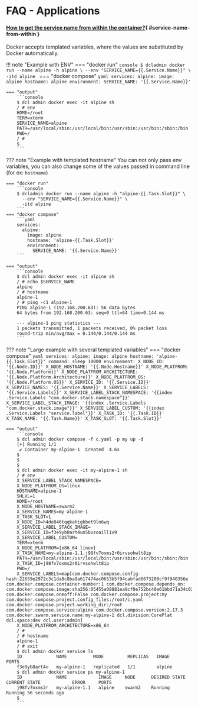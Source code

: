 # FAQ - Applications

#### [How to get the service name from within the container?](#service-name-from-within){ #service-name-from-within }

Docker accepts templated variables, where the values are substituted by Docker automatically.

!!! note "Example with ENV"
    === "docker run"
        ```console
        $ dcladmin docker run --name alpine -h alpine \
          --env "SERVICE_NAME={{.Service.Name}}" \
          -itd alpine
        ```
    === "docker compose"
        ```yaml
        services:
          alpine:
            image: alpine
            hostname: alpine
            environment:
              SERVICE_NAME: '{{.Service.Name}}'
        ```

    === "output"
        ```console
        $ dcl admin docker exec -it alpine sh
        / # env
        HOME=/root
        TERM=xterm
        SERVICE_NAME=alpine
        PATH=/usr/local/sbin:/usr/local/bin:/usr/sbin:/usr/bin:/sbin:/bin
        PWD=/
        / #
        $
        ```

??? note "Example with templated hostname"
    You can not only pass env variables, you can also change some of the values passed in command line (for ex: `hostname`)

    === "docker run"
        ```console
        $ dcladmin docker run --name alpine -h "alpine-{{.Task.Slot}}" \
          --env "SERVICE_NAME={{.Service.Name}}" \
          -itd alpine
        ```
    === "docker compose"
        ```yaml
        services:
          alpine:
            image: alpine
            hostname: 'alpine-{{.Task.Slot}}'
            environment:
              SERVICE_NAME: '{{.Service.Name}}'
        ```

    === "output"
        ```console
        $ dcl admin docker exec -it alpine sh
        / # echo $SERVICE_NAME
        alpine
        / # hostname
        alpine-1
        / # ping -c1 alpine-1
        PING alpine-1 (192.168.200.63): 56 data bytes
        64 bytes from 192.168.200.63: seq=0 ttl=64 time=0.144 ms

        --- alpine-1 ping statistics ---
        1 packets transmitted, 1 packets received, 0% packet loss
        round-trip min/avg/max = 0.144/0.144/0.144 ms
        ```


??? note "Large example with several templated variables"
    === "docker compose"
        ```yaml
        services:
          alpine:
            image: alpine
            hostname: 'alpine-{{.Task.Slot}}'
            command: sleep 10000
            environment:
              X_NODE_ID: '{{.Node.ID}}'
              X_NODE_HOSTNAME: '{{.Node.Hostname}}'
              X_NODE_PLATFROM: '{{.Node.Platform}}'
              X_NODE_PLATFROM_ARCHITECTURE: '{{.Node.Platform.Architecture}}'
              X_NODE_PLATFROM_OS: '{{.Node.Platform.OS}}'
              X_SERVICE_ID: '{{.Service.ID}}'
              X_SERVICE_NAMES: '{{.Service.Name}}'
              X_SERVICE_LABELS: '{{.Service.Labels}}'
              X_SERVICE_LABEL_STACK_NAMESPACE: '{{index .Service.Labels "com.docker.stack.namespace"}}'
              X_SERVICE_LABEL_STACK_IMAGE: '{{index .Service.Labels "com.docker.stack.image"}}'
              X_SERVICE_LABEL_CUSTOM: '{{index .Service.Labels "service.label"}}'
              X_TASK_ID: '{{.Task.ID}}'
              X_TASK_NAME: '{{.Task.Name}}'
              X_TASK_SLOT: '{{.Task.Slot}}'
        ```

    === "output"
        ```console
        $ dcl admin docker compose -f c.yaml -p my up -d
        [+] Running 1/1
         ✔ Container my-alpine-1  Created  4.6s
        $
        $
        $
        $ dcl admin docker exec -it my-alpine-1 sh
        / # env
        X_SERVICE_LABEL_STACK_NAMESPACE=
        X_NODE_PLATFROM_OS=linux
        HOSTNAME=alpine-1
        SHLVL=1
        HOME=/root
        X_NODE_HOSTNAME=swarm2
        X_SERVICE_NAMES=my-alpine-1
        X_TASK_SLOT=1
        X_NODE_ID=h4de846tqqkahigkbet9ln6wq
        X_SERVICE_LABEL_STACK_IMAGE=
        X_SERVICE_ID=f3e9yb8art4un5bvzoaill1v9
        X_SERVICE_LABEL_CUSTOM=
        TERM=xterm
        X_NODE_PLATFROM={x86_64 linux}
        X_TASK_NAME=my-alpine-1.1.j98fv7oxms2r0irvsohwlt8ip
        PATH=/usr/local/sbin:/usr/local/bin:/usr/sbin:/usr/bin:/sbin:/bin
        X_TASK_ID=j98fv7oxms2r0irvsohwlt8ip
        PWD=/
        X_SERVICE_LABELS=map[com.docker.compose.config-hash:22659e2972c3c1da8c8ba9a617474ac0653b5f94cabfad6673208cf9f940356e com.docker.compose.container-number:1 com.docker.compose.depends_on: com.docker.compose.image:sha256:05455a08881ea9cf0e752bc48e61bbd71a34c029bb13df01e40e3e70e0d007bd com.docker.compose.oneoff:False com.docker.compose.project:my com.docker.compose.project.config_files:/root/c.yaml com.docker.compose.project.working_dir:/root com.docker.compose.service:alpine com.docker.compose.version:2.17.3 com.docker.swarm.service.name:my-alpine-1 dcl.division:CorePlat dcl.space:dev dcl.user:admin]
        X_NODE_PLATFROM_ARCHITECTURE=x86_64
        / #
        / # hostname
        alpine-1
        / # exit
        $ dcl admin docker service ls
        ID             NAME          MODE         REPLICAS   IMAGE     PORTS
        f3e9yb8art4u   my-alpine-1   replicated   1/1        alpine
        $ dcl admin docker service ps my-alpine-1
        ID             NAME            IMAGE     NODE      DESIRED STATE   CURRENT STATE            ERROR     PORTS
        j98fv7oxms2r   my-alpine-1.1   alpine    swarm2    Running         Running 56 seconds ago
        $
        ```





